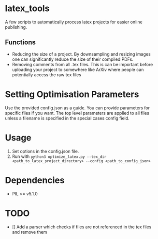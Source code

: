 # latex_tools
A few scripts to automatically process latex projects for easier online publishing.

## Functions
* Reducing the size of a project. By downsampling and resizing images one can significantly reduce the size of their compiled PDFs.
* Removing comments from all .tex files. This is can be important before uploading your project to somewhere like ArXiv where people can potentially access the raw tex files

# Setting Optimisation Parameters
Use the provided config.json as a guide. You can provide parameters for specific files if you want. The top level parameters are applied to all files unless a filename is specified in the special cases config field.

# Usage
1. Set options in the config.json file.
2. Run with ```python3 optimize_latex.py --tex_dir <path_to_latex_project_directory> --config <path_to_config_json>```

# Dependencies
* PIL >= v5.1.0

# TODO
* [] Add a parser which checks if files are not referenced in the tex files and remove them
